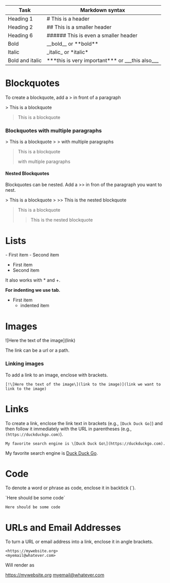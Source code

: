 | Task            | Markdown syntax                       |     
| --------------- | ------------------------------------- | 
| Heading 1       | # This is a header                    |     
| Heading 2       | ## This is a smaller header           |     
| Heading 6       | ###### This is even a smaller header  |     
| Bold            | \_\_bold\_\_ or \*\*bold\*\*          |     
| Italic          | \_italic\_ or \*italic\*              |     
| Bold and italic | \*\*\*this is very important\*\*\* or \_\_\_this also\_\_\_|     |                                    

# Blockquotes

To create a blockquote, add a > in front of a paragraph

\> This is a blockquote

> This is a blockquote

### Blockquotes with multiple paragraphs

\> This is a blockquote
\>
\> with multiple paragraphs

> This is a blockquote
> 
> with multiple paragraphs

#### Nested Blockquotes

Blockquotes can be nested. Add a >> in fron of the paragraph you want to nest.

\> This is a blockquote
\> 
\>\> This is the nested blockquote

> This is a blockquote
>  
>> This is the nested blockquote

# Lists

\- First item
\- Second item

- First item
- Second item

It also works with * and +. 

__For indenting we use tab.__

+ First item
	+ indented item

# Images

!\[Here the text of the image\](link)

The link can be a url or a path.

### Linking images

To add a link to an image, enclose with brackets.

`[!\[Here the text of the image\](link to the image)](link we want to link to the image)`


# Links 

To create a link, enclose the link text in brackets (e.g., `[Duck Duck Go]`) and then follow it immediately with the URL in parentheses (e.g., `(https://duckduckgo.com)`).

`My favorite search engine is \[Duck Duck Go\](https://duckduckgo.com).`

My favorite search engine is [Duck Duck Go](https://duckduckgo.com).


# Code

To denote a word or phrase as code, enclose it in backtick (\`).

\`Here should be some code\`

`Here should be some code`

# URLs and Email Addresses

To turn a URL or email address into a link, enclose it in angle brackets.

```
<https://mywebsite.org>
<myemail@whatever.com>
```

Will render as

<https://mywebsite.org>
<myemail@whatever.com>